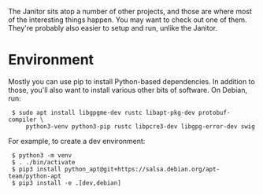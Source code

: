 The Janitor sits atop a number of other projects, and those are where
most of the interesting things happen. You may want to check out one of them.
They're probably also easier to setup and run, unlike the Janitor.


Environment
===========

Mostly you can use pip to install Python-based dependencies. In addition to
those, you'll also want to install various other bits of software. On Debian,
run:

```
 $ sudo apt install libgpgme-dev rustc libapt-pkg-dev protobuf-compiler \
     python3-venv python3-pip rustc libpcre3-dev libgpg-error-dev swig
```

For example, to create a dev environment:

```
 $ python3 -m venv
 $ . ./bin/activate
 $ pip3 install python_apt@git+https://salsa.debian.org/apt-team/python-apt
 $ pip3 install -e .[dev,debian]
```
